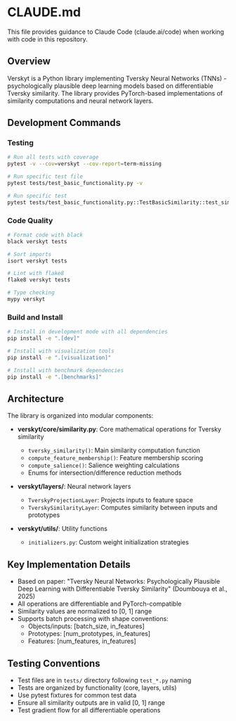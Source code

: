 # CLAUDE.md

This file provides guidance to Claude Code (claude.ai/code) when working with code in this repository.

## Overview

Verskyt is a Python library implementing Tversky Neural Networks (TNNs) - psychologically plausible deep learning models based on differentiable Tversky similarity. The library provides PyTorch-based implementations of similarity computations and neural network layers.

## Development Commands

### Testing
```bash
# Run all tests with coverage
pytest -v --cov=verskyt --cov-report=term-missing

# Run specific test file
pytest tests/test_basic_functionality.py -v

# Run specific test
pytest tests/test_basic_functionality.py::TestBasicSimilarity::test_similarity_shape -v
```

### Code Quality
```bash
# Format code with black
black verskyt tests

# Sort imports
isort verskyt tests

# Lint with flake8
flake8 verskyt tests

# Type checking
mypy verskyt
```

### Build and Install
```bash
# Install in development mode with all dependencies
pip install -e ".[dev]"

# Install with visualization tools
pip install -e ".[visualization]"

# Install with benchmark dependencies
pip install -e ".[benchmarks]"
```

## Architecture

The library is organized into modular components:

- **verskyt/core/similarity.py**: Core mathematical operations for Tversky similarity
  - `tversky_similarity()`: Main similarity computation function
  - `compute_feature_membership()`: Feature membership scoring
  - `compute_salience()`: Salience weighting calculations
  - Enums for intersection/difference reduction methods

- **verskyt/layers/**: Neural network layers
  - `TverskyProjectionLayer`: Projects inputs to feature space
  - `TverskySimilarityLayer`: Computes similarity between inputs and prototypes

- **verskyt/utils/**: Utility functions
  - `initializers.py`: Custom weight initialization strategies

## Key Implementation Details

- Based on paper: "Tversky Neural Networks: Psychologically Plausible Deep Learning with Differentiable Tversky Similarity" (Doumbouya et al., 2025)
- All operations are differentiable and PyTorch-compatible
- Similarity values are normalized to [0, 1] range
- Supports batch processing with shape conventions:
  - Objects/inputs: [batch_size, in_features]
  - Prototypes: [num_prototypes, in_features]
  - Features: [num_features, in_features]

## Testing Conventions

- Test files are in `tests/` directory following `test_*.py` naming
- Tests are organized by functionality (core, layers, utils)
- Use pytest fixtures for common test data
- Ensure all similarity outputs are in valid [0, 1] range
- Test gradient flow for all differentiable operations